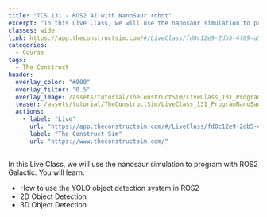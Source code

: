 ```yaml
---
title: "TCS 131 - ROS2 AI with NanoSaur robot"
excerpt: "In this Live Class, we will use the nanosaur simulation to program with ROS2 Galactic."
classes: wide
link: https://app.theconstructsim.com/#/LiveClass/fd0c12e9-2db5-4f69-a5bb-146b891bc69e
categories:
  - Course
tags:
  - The Construct
header:
  overlay_color: "#000"
  overlay_filter: "0.5"
  overlay_image: /assets/tutorial/TheConstructSim/LiveClass_131_ProgramNanoSaurwithROS2_TheConstruct.png
  teaser: /assets/tutorial/TheConstructSim/LiveClass_131_ProgramNanoSaurwithROS2_TheConstruct.png
  actions:
    - label: "Live"
      url: "https://app.theconstructsim.com/#/LiveClass/fd0c12e9-2db5-4f69-a5bb-146b891bc69e"
    - label: "The Construct Sim"
      url: "https://www.theconstructsim.com/"
---
```


In this Live Class, we will use the nanosaur simulation to program with ROS2 Galactic. You will learn:

* How to use the YOLO object detection system in ROS2
* 2D Object Detection
* 3D Object Detection
